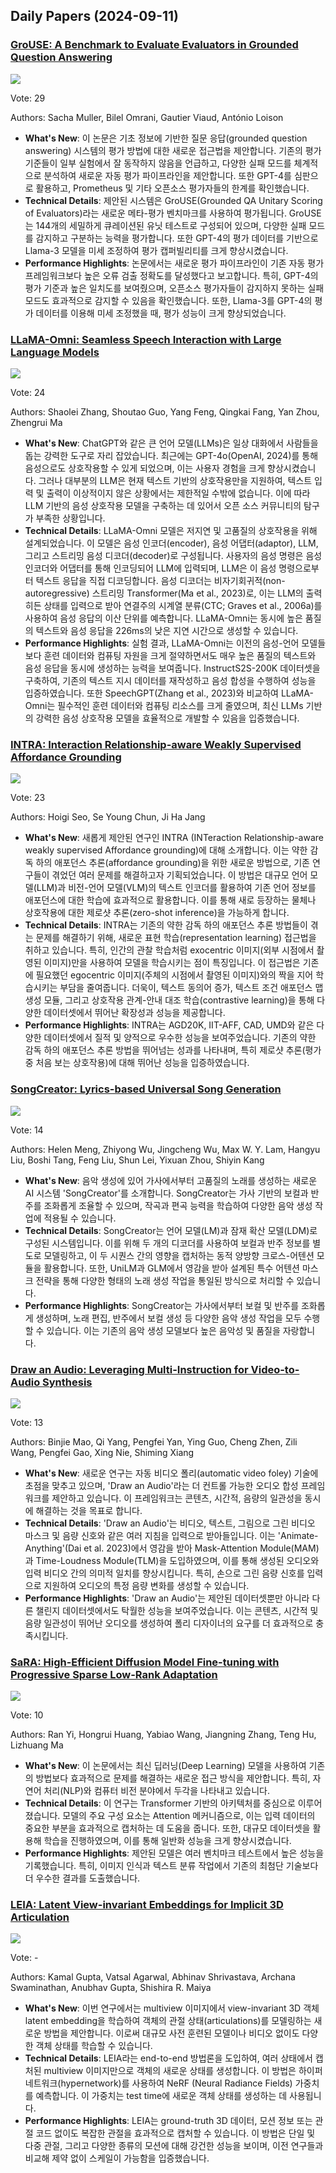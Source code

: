 ## Daily Papers (2024-09-11)

### [GroUSE: A Benchmark to Evaluate Evaluators in Grounded Question Answering](https://arxiv.org/abs/2409.06595)

![](https://cdn-thumbnails.huggingface.co/social-thumbnails/papers/2409.06595.png)

Vote: 29

Authors: Sacha Muller, Bilel Omrani, Gautier Viaud, António Loison

- **What's New**: 이 논문은 기초 정보에 기반한 질문 응답(grounded question answering) 시스템의 평가 방법에 대한 새로운 접근법을 제안합니다. 기존의 평가 기준들이 일부 실험에서 잘 동작하지 않음을 언급하고, 다양한 실패 모드를 체계적으로 분석하여 새로운 자동 평가 파이프라인을 제안합니다. 또한 GPT-4를 심판으로 활용하고, Prometheus 및 기타 오픈소스 평가자들의 한계를 확인했습니다.
- **Technical Details**: 제안된 시스템은 GroUSE(Grounded QA Unitary Scoring of Evaluators)라는 새로운 메타-평가 벤치마크를 사용하여 평가됩니다. GroUSE는 144개의 세밀하게 큐레이션된 유닛 테스트로 구성되어 있으며, 다양한 실패 모드를 감지하고 구분하는 능력을 평가합니다. 또한 GPT-4의 평가 데이터를 기반으로 Llama-3 모델을 미세 조정하여 평가 캡퍼빌리티를 크게 향상시켰습니다.
- **Performance Highlights**: 논문에서는 새로운 평가 파이프라인이 기존 자동 평가 프레임워크보다 높은 오류 검출 정확도를 달성했다고 보고합니다. 특히, GPT-4의 평가 기준과 높은 일치도를 보여줬으며, 오픈소스 평가자들이 감지하지 못하는 실패 모드도 효과적으로 감지할 수 있음을 확인했습니다. 또한, Llama-3를 GPT-4의 평가 데이터를 이용해 미세 조정했을 때, 평가 성능이 크게 향상되었습니다.

### [LLaMA-Omni: Seamless Speech Interaction with Large Language Models](https://arxiv.org/abs/2409.06666)

![](https://cdn-thumbnails.huggingface.co/social-thumbnails/papers/2409.06666.png)

Vote: 24

Authors: Shaolei Zhang, Shoutao Guo, Yang Feng, Qingkai Fang, Yan Zhou, Zhengrui Ma

- **What's New**: ChatGPT와 같은 큰 언어 모델(LLMs)은 일상 대화에서 사람들을 돕는 강력한 도구로 자리 잡았습니다. 최근에는 GPT-4o(OpenAI, 2024)를 통해 음성으로도 상호작용할 수 있게 되었으며, 이는 사용자 경험을 크게 향상시켰습니다. 그러나 대부분의 LLM은 현재 텍스트 기반의 상호작용만을 지원하여, 텍스트 입력 및 출력이 이상적이지 않은 상황에서는 제한적일 수밖에 없습니다. 이에 따라 LLM 기반의 음성 상호작용 모델을 구축하는 데 있어서 오픈 소스 커뮤니티의 탐구가 부족한 상황입니다.
- **Technical Details**: LLaMA-Omni 모델은 저지연 및 고품질의 상호작용을 위해 설계되었습니다. 이 모델은 음성 인코더(encoder), 음성 어댑터(adaptor), LLM, 그리고 스트리밍 음성 디코더(decoder)로 구성됩니다. 사용자의 음성 명령은 음성 인코더와 어댑터를 통해 인코딩되어 LLM에 입력되며, LLM은 이 음성 명령으로부터 텍스트 응답을 직접 디코딩합니다. 음성 디코더는 비자기회귀적(non-autoregressive) 스트리밍 Transformer(Ma et al., 2023)로, 이는 LLM의 출력 히든 상태를 입력으로 받아 연결주의 시계열 분류(CTC; Graves et al., 2006a)를 사용하여 음성 응답의 이산 단위를 예측합니다. LLaMA-Omni는 동시에 높은 품질의 텍스트와 음성 응답을 226ms의 낮은 지연 시간으로 생성할 수 있습니다.
- **Performance Highlights**: 실험 결과, LLaMA-Omni는 이전의 음성-언어 모델들보다 훈련 데이터와 컴퓨팅 자원을 크게 절약하면서도 매우 높은 품질의 텍스트와 음성 응답을 동시에 생성하는 능력을 보여줍니다. InstructS2S-200K 데이터셋을 구축하여, 기존의 텍스트 지시 데이터를 재작성하고 음성 합성을 수행하여 성능을 입증하였습니다. 또한 SpeechGPT(Zhang et al., 2023)와 비교하여 LLaMA-Omni는 필수적인 훈련 데이터와 컴퓨팅 리소스를 크게 줄였으며, 최신 LLMs 기반의 강력한 음성 상호작용 모델을 효율적으로 개발할 수 있음을 입증했습니다.

### [INTRA: Interaction Relationship-aware Weakly Supervised Affordance Grounding](https://arxiv.org/abs/2409.06210)

![](https://cdn-thumbnails.huggingface.co/social-thumbnails/papers/2409.06210.png)

Vote: 23

Authors: Hoigi Seo, Se Young Chun, Ji Ha Jang

- **What's New**: 새롭게 제안된 연구인 INTRA (INTeraction Relationship-aware weakly supervised Affordance grounding)에 대해 소개합니다. 이는 약한 감독 하의 애포던스 추론(affordance grounding)을 위한 새로운 방법으로, 기존 연구들이 겪었던 여러 문제를 해결하고자 기획되었습니다. 이 방법은 대규모 언어 모델(LLM)과 비전-언어 모델(VLM)의 텍스트 인코더를 활용하여 기존 언어 정보를 애포던스에 대한 학습에 효과적으로 활용합니다. 이를 통해 새로 등장하는 물체나 상호작용에 대한 제로샷 추론(zero-shot inference)을 가능하게 합니다.
- **Technical Details**: INTRA는 기존의 약한 감독 하의 애포던스 추론 방법들이 겪는 문제를 해결하기 위해, 새로운 표현 학습(representation learning) 접근법을 취하고 있습니다. 특히, 인간의 관찰 학습처럼 exocentric 이미지(외부 시점에서 촬영된 이미지)만을 사용하여 모델을 학습시키는 점이 특징입니다. 이 접근법은 기존에 필요했던 egocentric 이미지(주체의 시점에서 촬영된 이미지)와의 짝을 지어 학습시키는 부담을 줄여줍니다. 더욱이, 텍스트 동의어 증가, 텍스트 조건 애포던스 맵 생성 모듈, 그리고 상호작용 관계-안내 대조 학습(contrastive learning)을 통해 다양한 데이터셋에서 뛰어난 확장성과 성능을 제공합니다.
- **Performance Highlights**: INTRA는 AGD20K, IIT-AFF, CAD, UMD와 같은 다양한 데이터셋에서 질적 및 양적으로 우수한 성능을 보여주었습니다. 기존의 약한 감독 하의 애포던스 추론 방법을 뛰어넘는 성과를 나타내며, 특히 제로샷 추론(평가중 처음 보는 상호작용)에 대해 뛰어난 성능을 입증하였습니다.

### [SongCreator: Lyrics-based Universal Song Generation](https://arxiv.org/abs/2409.06029)

![](https://cdn-thumbnails.huggingface.co/social-thumbnails/papers/2409.06029.png)

Vote: 14

Authors: Helen Meng, Zhiyong Wu, Jingcheng Wu, Max W. Y. Lam, Hangyu Liu, Boshi Tang, Feng Liu, Shun Lei, Yixuan Zhou, Shiyin Kang

- **What's New**: 음악 생성에 있어 가사에서부터 고품질의 노래를 생성하는 새로운 AI 시스템 'SongCreator'를 소개합니다. SongCreator는 가사 기반의 보컬과 반주를 조화롭게 조율할 수 있으며, 작곡과 편곡 능력을 학습하여 다양한 음악 생성 작업에 적용될 수 있습니다.
- **Technical Details**: SongCreator는 언어 모델(LM)과 잠재 확산 모델(LDM)로 구성된 시스템입니다. 이를 위해 두 개의 디코더를 사용하여 보컬과 반주 정보를 별도로 모델링하고, 이 두 시퀀스 간의 영향을 캡처하는 동적 양방향 크로스-어텐션 모듈을 활용합니다. 또한, UniLM과 GLM에서 영감을 받아 설계된 특수 어텐션 마스크 전략을 통해 다양한 형태의 노래 생성 작업을 통일된 방식으로 처리할 수 있습니다.
- **Performance Highlights**: SongCreator는 가사에서부터 보컬 및 반주를 조화롭게 생성하며, 노래 편집, 반주에서 보컬 생성 등 다양한 음악 생성 작업을 모두 수행할 수 있습니다. 이는 기존의 음악 생성 모델보다 높은 음악성 및 품질을 자랑합니다.

### [Draw an Audio: Leveraging Multi-Instruction for Video-to-Audio Synthesis](https://arxiv.org/abs/2409.06135)

![](https://cdn-thumbnails.huggingface.co/social-thumbnails/papers/2409.06135.png)

Vote: 13

Authors: Binjie Mao, Qi Yang, Pengfei Yan, Ying Guo, Cheng Zhen, Zili Wang, Pengfei Gao, Xing Nie, Shiming Xiang

- **What's New**: 새로운 연구는 자동 비디오 폴리(automatic video foley) 기술에 초점을 맞추고 있으며, 'Draw an Audio'라는 더 컨트롤 가능한 오디오 합성 프레임워크를 제안하고 있습니다. 이 프레임워크는 콘텐츠, 시간적, 음량의 일관성을 동시에 해결하는 것을 목표로 합니다.
- **Technical Details**: 'Draw an Audio'는 비디오, 텍스트, 그림으로 그린 비디오 마스크 및 음량 신호와 같은 여러 지침을 입력으로 받아들입니다. 이는 'Animate-Anything'(Dai et al. 2023)에서 영감을 받아 Mask-Attention Module(MAM)과 Time-Loudness Module(TLM)을 도입하였으며, 이를 통해 생성된 오디오와 입력 비디오 간의 의미적 일치를 향상시킵니다. 특히, 손으로 그린 음량 신호를 입력으로 지원하여 오디오의 특정 음량 변화를 생성할 수 있습니다.
- **Performance Highlights**: 'Draw an Audio'는 제안된 데이터셋뿐만 아니라 다른 챌린지 데이터셋에서도 탁월한 성능을 보여주었습니다. 이는 콘텐츠, 시간적 및 음량 일관성이 뛰어난 오디오를 생성하여 폴리 디자이너의 요구를 더 효과적으로 충족시킵니다.

### [SaRA: High-Efficient Diffusion Model Fine-tuning with Progressive Sparse Low-Rank Adaptation](https://arxiv.org/abs/2409.06633)

![](https://cdn-thumbnails.huggingface.co/social-thumbnails/papers/2409.06633.png)

Vote: 10

Authors: Ran Yi, Hongrui Huang, Yabiao Wang, Jiangning Zhang, Teng Hu, Lizhuang Ma

- **What's New**: 이 논문에서는 최신 딥러닝(Deep Learning) 모델을 사용하여 기존의 방법보다 효과적으로 문제를 해결하는 새로운 접근 방식을 제안합니다. 특히, 자연어 처리(NLP)와 컴퓨터 비전 분야에서 두각을 나타내고 있습니다.
- **Technical Details**: 이 연구는 Transformer 기반의 아키텍처를 중심으로 이루어졌습니다. 모델의 주요 구성 요소는 Attention 메커니즘으로, 이는 입력 데이터의 중요한 부분을 효과적으로 캡처하는 데 도움을 줍니다. 또한, 대규모 데이터셋을 활용해 학습을 진행하였으며, 이를 통해 일반화 성능을 크게 향상시켰습니다.
- **Performance Highlights**: 제안된 모델은 여러 벤치마크 테스트에서 높은 성능을 기록했습니다. 특히, 이미지 인식과 텍스트 분류 작업에서 기존의 최첨단 기술보다 더 우수한 결과를 도출했습니다.

### [LEIA: Latent View-invariant Embeddings for Implicit 3D Articulation](https://arxiv.org/abs/2409.06703)

![](https://cdn-thumbnails.huggingface.co/social-thumbnails/papers/2409.06703.png)

Vote: -

Authors: Kamal Gupta, Vatsal Agarwal, Abhinav Shrivastava, Archana Swaminathan, Anubhav Gupta, Shishira R. Maiya

- **What's New**: 이번 연구에서는 multiview 이미지에서 view-invariant 3D 객체 latent embedding을 학습하여 객체의 관절 상태(articulations)를 모델링하는 새로운 방법을 제안합니다. 이로써 대규모 사전 훈련된 모델이나 비디오 없이도 다양한 객체 상태를 학습할 수 있습니다.
- **Technical Details**: LEIA라는 end-to-end 방법론을 도입하여, 여러 상태에서 캡처된 multiview 이미지만으로 객체의 새로운 상태를 생성합니다. 이 방법은 하이퍼네트워크(hypernetwork)를 사용하여 NeRF (Neural Radiance Fields) 가중치를 예측합니다. 이 가중치는 test time에 새로운 객체 상태를 생성하는 데 사용됩니다.
- **Performance Highlights**: LEIA는 ground-truth 3D 데이터, 모션 정보 또는 관절 코드 없이도 복잡한 관절을 효과적으로 캡처할 수 있습니다. 이 방법은 단일 및 다중 관절, 그리고 다양한 종류의 모션에 대해 강건한 성능을 보이며, 이전 연구들과 비교해 제약 없이 스케일이 가능함을 입증했습니다.

